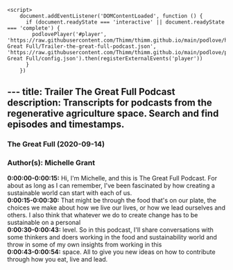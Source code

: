 <script src="https://cdn.podlove.org/web-player/embed.js"></script>
    <script>
        document.addEventListener('DOMContentLoaded', function () {
          if (document.readyState === 'interactive' || document.readyState === 'complete') {
            podlovePlayer('#player', 'https://raw.githubusercontent.com/Thimm/thimm.github.io/main/podlove/https://raw.githubusercontent.com/Thimm/thimm.github.io/main/podlove/podlove/The Great Full/Trailer-the-great-full-podcast.json', 'https://raw.githubusercontent.com/Thimm/thimm.github.io/main/podlove/podlove/The Great Full/config.json').then(registerExternalEvents('player'))
          }
        })
  </script>---
title: Trailer The Great Full Podcast
description: Transcripts for podcasts from the regenerative agriculture space. Search and find episodes and timestamps.
---

### The Great Full  (2020-09-14)  
### Author(s): Michelle Grant  

**0:00:00-0:00:15:**  Hi, I'm Michelle, and this is The Great Full Podcast.  For about as long as I can remember, I've been fascinated by how creating a sustainable  world can start with each of us.  
**0:00:15-0:00:30:**  That might be through the food that's on our plate, the choices we make about how we  live our lives, or how we lead ourselves and others.  I also think that whatever we do to create change has to be sustainable on a personal  
**0:00:30-0:00:43:**  level.  So in this podcast, I'll share conversations with some thinkers and doers working in the  food and sustainability world and throw in some of my own insights from working in this  
**0:00:43-0:00:54:**  space.  All to give you new ideas on how to contribute through how you eat, live and lead.  